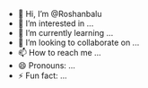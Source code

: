 - 👋 Hi, I’m @Roshanbalu
- 👀 I’m interested in ...
- 🌱 I’m currently learning ...
- 💞️ I’m looking to collaborate on ...
- 📫 How to reach me ...
- 😄 Pronouns: ...
- ⚡ Fun fact: ...

<!---
Roshanbalu/Roshanbalu is a ✨ special ✨ repository because its `README.md` (this file) appears on your GitHub profile.
You can click the Preview link to take a look at your changes.
--->
